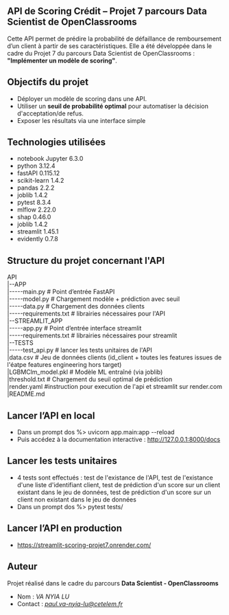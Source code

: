 ## API de Scoring Crédit – Projet 7 parcours Data Scientist de OpenClassrooms
Cette API permet de prédire la probabilité de défaillance de remboursement d’un client à partir de ses caractéristiques. Elle a été développée dans le cadre du Projet 7 du parcours Data Scientist de OpenClassrooms : **"Implémenter un modèle de scoring"**.

## Objectifs du projet
- Déployer un modèle de scoring dans une API.
- Utiliser un **seuil de probabilité optimal** pour automatiser la décision d'acceptation/de refus.
- Exposer les résultats via une interface simple

## Technologies utilisées
- notebook Jupyter	6.3.0
- python 3.12.4
- fastAPI 0.115.12
- scikit-learn 1.4.2
- pandas 2.2.2
- joblib 1.4.2
- pytest 8.3.4
- mlflow 2.22.0
- shap 0.46.0
- joblib 1.4.2
- streamlit 1.45.1
- evidently 0.7.8

## Structure du projet concernant l'API
API<br>
|--APP<br>
|-----main.py # Point d’entrée FastAPI<br>
|-----model.py # Chargement modèle + prédiction avec seuil<br>
|-----data.py # Chargement des données clients<br>
|-----requirements.txt # librairies nécessaires pour l'API<br>
|--STREAMLIT_APP<br>
|-----app.py # Point d’entrée interface streamlit<br>
|-----requirements.txt # librairies nécessaires pour streamlit<br>
|--TESTS<br>
|-----test_api.py # lancer les tests unitaires de l'API<br>
|data.csv # Jeu de données clients (id_client + toutes les features issues de l'éatpe features engineering hors target)<br>
|LGBMClm_model.pkl # Modèle ML entraîné (via joblib)<br>
|threshold.txt # Chargement du seuil optimal de prédiction<br>
|render.yaml #instruction pour execution de l'api et streamlit sur render.com<br>
|README.md<br>

## Lancer l’API en local
- Dans un prompt dos %> uvicorn app.main:app --reload
- Puis accédez à la documentation interactive : http://127.0.0.1:8000/docs

## Lancer les tests unitaires
- 4 tests sont effectués : test de l'existance de l'API, test de l'existance d'une liste d'identifiant client, test de prédiction d'un score sur un client existant dans le jeu de données, test de prédiction d'un score sur un client non existant dans le jeu de données
- Dans un prompt dos %> pytest tests/

## Lancer l’API en production
- https://streamlit-scoring-projet7.onrender.com/

## Auteur
Projet réalisé dans le cadre du parcours **Data Scientist - OpenClassrooms**

- Nom : *VA NYIA LU*
- Contact : *paul.va-nyia-lu@cetelem.fr*